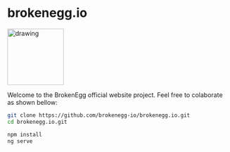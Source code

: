 # brokenegg.io

<img src="https://avatars.githubusercontent.com/u/87813038?s=128&v=4" alt="drawing" width="128"/>

Welcome to the BrokenEgg official website project. Feel free to colaborate as shown bellow:

```bash
git clone https://github.com/brokenegg-io/brokenegg.io.git
cd brokenegg.io.git

npm install
ng serve
```
